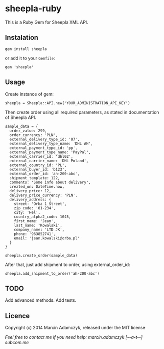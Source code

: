 sheepla-ruby
===================

This is a Ruby Gem for Sheepla XML API.

## Instalation

```
gem install sheepla
```

or add it to your `Gemfile`:

```
gem 'sheepla'
```

## Usage

Create instance of gem:

```
sheepla = Sheepla::API.new('YOUR_ADMINISTRATION_API_KEY')
```

Then create order using all required parameters, as stated in documentation of Sheepla API.

```
sample_data = {
  order_value: 299,
  order_currency: 'PLN',
  external_delivery_type_id: '07',
  external_delivery_type_name: 'DHL AH',
  external_payment_type_id: 'pp',
  external_payment_type_name: 'PayPal',
  external_carrier_id: 'dhl02',
  external_carrier_name: 'DHL Poland',
  external_country_id: 'PL',
  external_buyer_id: 'b123',
  external_order_id: 'ah-200-abc',
  shipment_template: 122,
  comments: 'Some info about delivery',
  created_on: DateTime.now,
  delivery_price: 12,
  delivery_price_currency: 'PLN',
  delivery_address: {
    street: 'Orba 1 Street',
    zip_code: '01-234',
    city: 'Hel',
    country_alpha2_code: 1045,
    first_name: 'Jean',
    last_name: 'Kowalski',
    company_name: 'LTD JK',
    phone: '963852741',
    email: 'jean.kowalski@orba.pl'
  }
}

sheepla.create_order(sample_data)
```

After that, just add shipment to order, using external_order_id:

```
sheepla.add_shipment_to_order('ah-200-abc')
```

## TODO

Add advanced methods.
Add tests.

## Licence

Copyright (c) 2014 Marcin Adamczyk, released under the MIT license


*Feel free to contact me if you need help: marcin.adamczyk [--a-t--] subcom.me*